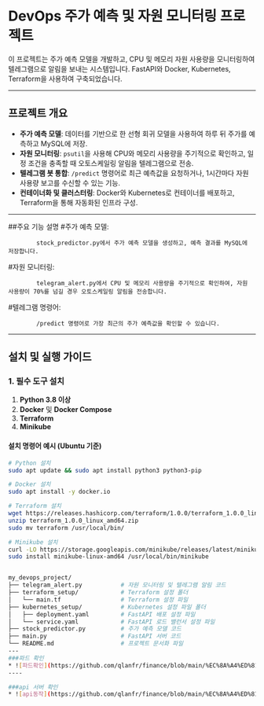 # DevOps 주가 예측 및 자원 모니터링 프로젝트

이 프로젝트는 주가 예측 모델을 개발하고, CPU 및 메모리 자원 사용량을 모니터링하여 텔레그램으로 알림을 보내는 시스템입니다. FastAPI와 Docker, Kubernetes, Terraform을 사용하여 구축되었습니다.

---

## 프로젝트 개요

- **주가 예측 모델**: 데이터를 기반으로 한 선형 회귀 모델을 사용하여 하루 뒤 주가를 예측하고 MySQL에 저장.
- **자원 모니터링**: `psutil`을 사용해 CPU와 메모리 사용량을 주기적으로 확인하고, 일정 조건을 충족할 때 오토스케일링 알림을 텔레그램으로 전송.
- **텔레그램 봇 통합**: `/predict` 명령어로 최근 예측값을 요청하거나, 1시간마다 자원 사용량 보고를 수신할 수 있는 기능.
- **컨테이너화 및 클러스터링**: Docker와 Kubernetes로 컨테이너를 배포하고, Terraform을 통해 자동화된 인프라 구성.

---
##주요 기능 설명
#주가 예측 모델:

            stock_predictor.py에서 주가 예측 모델을 생성하고, 예측 결과를 MySQL에 저장합니다.
#자원 모니터링:

            telegram_alert.py에서 CPU 및 메모리 사용량을 주기적으로 확인하여, 자원 사용량이 70%를 넘길 경우 오토스케일링 알림을 전송합니다.
#텔레그램 명령어:

            /predict 명령어로 가장 최근의 주가 예측값을 확인할 수 있습니다.

---

## 설치 및 실행 가이드

### 1. 필수 도구 설치

1. **Python 3.8 이상**
2. **Docker** 및 **Docker Compose**
3. **Terraform**
4. **Minikube**

#### 설치 명령어 예시 (Ubuntu 기준)

```bash
# Python 설치
sudo apt update && sudo apt install python3 python3-pip

# Docker 설치
sudo apt install -y docker.io

# Terraform 설치
wget https://releases.hashicorp.com/terraform/1.0.0/terraform_1.0.0_linux_amd64.zip
unzip terraform_1.0.0_linux_amd64.zip
sudo mv terraform /usr/local/bin/

# Minikube 설치
curl -LO https://storage.googleapis.com/minikube/releases/latest/minikube-linux-amd64
sudo install minikube-linux-amd64 /usr/local/bin/minikube


my_devops_project/
├── telegram_alert.py           # 자원 모니터링 및 텔레그램 알림 코드
├── terraform_setup/            # Terraform 설정 폴더
│   └── main.tf                 # Terraform 설정 파일
├── kubernetes_setup/           # Kubernetes 설정 파일 폴더
│   ├── deployment.yaml         # FastAPI 배포 설정 파일
│   └── service.yaml            # FastAPI 로드 밸런서 설정 파일
├── stock_predictor.py          # 주가 예측 모델 코드
├── main.py                     # FastAPI 서버 코드
└── README.md                   # 프로젝트 문서화 파일
---
###파드 확인
* ![파드확인](https://github.com/qlanfr/finance/blob/main/%EC%8A%A4%ED%81%AC%EB%A6%B0%EC%83%B7%202024-10-31%2018-44-36.png)
----

###api 서버 확인
* ![api동작](https://github.com/qlanfr/finance/blob/main/%EC%8A%A4%ED%81%AC%EB%A6%B0%EC%83%B7%202024-10-31%2018-45-51.png)




